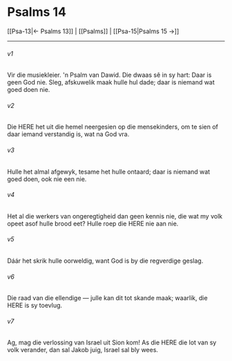 # Psalms 14

[[Psa-13|← Psalms 13]] | [[Psalms]] | [[Psa-15|Psalms 15 →]]
***

###### v1
Vir die musiekleier. 'n Psalm van Dawid. Die dwaas sê in sy hart: Daar is geen God nie. Sleg, afskuwelik maak hulle hul dade; daar is niemand wat goed doen nie. 
###### v2
Die HERE het uit die hemel neergesien op die mensekinders, om te sien of daar iemand verstandig is, wat na God vra. 
###### v3
Hulle het almal afgewyk, tesame het hulle ontaard; daar is niemand wat goed doen, ook nie een nie. 
###### v4
Het al die werkers van ongeregtigheid dan geen kennis nie, die wat my volk opeet asof hulle brood eet? Hulle roep die HERE nie aan nie. 
###### v5
Dáár het skrik hulle oorweldig, want God is by die regverdige geslag. 
###### v6
Die raad van die ellendige — julle kan dit tot skande maak; waarlik, die HERE is sy toevlug. 
###### v7
Ag, mag die verlossing van Israel uit Sion kom! As die HERE die lot van sy volk verander, dan sal Jakob juig, Israel sal bly wees. 
